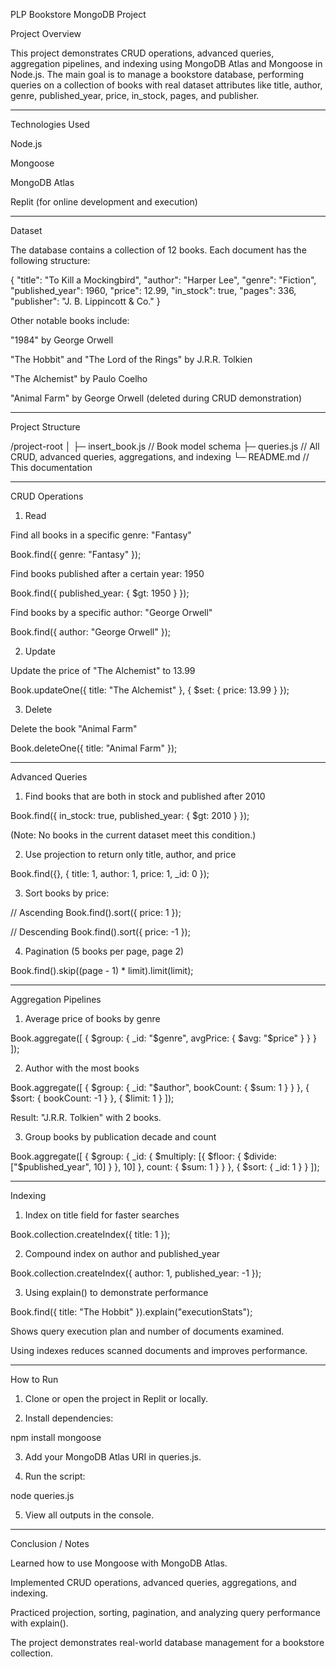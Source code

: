 PLP Bookstore MongoDB Project

Project Overview

This project demonstrates CRUD operations, advanced queries, aggregation pipelines, and indexing using MongoDB Atlas and Mongoose in Node.js. The main goal is to manage a bookstore database, performing queries on a collection of books with real dataset attributes like title, author, genre, published_year, price, in_stock, pages, and publisher.


---

Technologies Used

Node.js

Mongoose

MongoDB Atlas

Replit (for online development and execution)



---

Dataset

The database contains a collection of 12 books. Each document has the following structure:

{
  "title": "To Kill a Mockingbird",
  "author": "Harper Lee",
  "genre": "Fiction",
  "published_year": 1960,
  "price": 12.99,
  "in_stock": true,
  "pages": 336,
  "publisher": "J. B. Lippincott & Co."
}

Other notable books include:

"1984" by George Orwell

"The Hobbit" and "The Lord of the Rings" by J.R.R. Tolkien

"The Alchemist" by Paulo Coelho

"Animal Farm" by George Orwell (deleted during CRUD demonstration)



---

Project Structure

/project-root
│
├─ insert_book.js        // Book model schema
├─ queries.js            // All CRUD, advanced queries, aggregations, and indexing
└─ README.md             // This documentation


---

CRUD Operations

1. Read

Find all books in a specific genre: "Fantasy"


Book.find({ genre: "Fantasy" });

Find books published after a certain year: 1950


Book.find({ published_year: { $gt: 1950 } });

Find books by a specific author: "George Orwell"


Book.find({ author: "George Orwell" });

2. Update

Update the price of "The Alchemist" to 13.99


Book.updateOne({ title: "The Alchemist" }, { $set: { price: 13.99 } });

3. Delete

Delete the book "Animal Farm"


Book.deleteOne({ title: "Animal Farm" });


---

Advanced Queries

1. Find books that are both in stock and published after 2010



Book.find({ in_stock: true, published_year: { $gt: 2010 } });

(Note: No books in the current dataset meet this condition.)

2. Use projection to return only title, author, and price



Book.find({}, { title: 1, author: 1, price: 1, _id: 0 });

3. Sort books by price:



// Ascending
Book.find().sort({ price: 1 });

// Descending
Book.find().sort({ price: -1 });

4. Pagination (5 books per page, page 2)



Book.find().skip((page - 1) * limit).limit(limit);


---

Aggregation Pipelines

1. Average price of books by genre



Book.aggregate([
  { $group: { _id: "$genre", avgPrice: { $avg: "$price" } } }
]);

2. Author with the most books



Book.aggregate([
  { $group: { _id: "$author", bookCount: { $sum: 1 } } },
  { $sort: { bookCount: -1 } },
  { $limit: 1 }
]);

Result: "J.R.R. Tolkien" with 2 books.

3. Group books by publication decade and count



Book.aggregate([
  {
    $group: {
      _id: { $multiply: [{ $floor: { $divide: ["$published_year", 10] } }, 10] },
      count: { $sum: 1 }
    }
  },
  { $sort: { _id: 1 } }
]);


---

Indexing

1. Index on title field for faster searches



Book.collection.createIndex({ title: 1 });

2. Compound index on author and published_year



Book.collection.createIndex({ author: 1, published_year: -1 });

3. Using explain() to demonstrate performance



Book.find({ title: "The Hobbit" }).explain("executionStats");

Shows query execution plan and number of documents examined.

Using indexes reduces scanned documents and improves performance.



---

How to Run

1. Clone or open the project in Replit or locally.


2. Install dependencies:



npm install mongoose

3. Add your MongoDB Atlas URI in queries.js.


4. Run the script:



node queries.js

5. View all outputs in the console.




---

Conclusion / Notes

Learned how to use Mongoose with MongoDB Atlas.

Implemented CRUD operations, advanced queries, aggregations, and indexing.

Practiced projection, sorting, pagination, and analyzing query performance with explain().

The project demonstrates real-world database management for a bookstore collection.